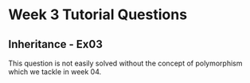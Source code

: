 Week 3 Tutorial Questions
=========================

Inheritance - Ex03
------------------

This question is not easily solved without the concept of polymorphism which we tackle in week 04.
